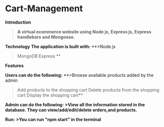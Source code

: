 # Cart-Management
**Introduction**
>**A virtual ecommerce website using Node js, Express js, Express handlebars and Mongoose.**
 
**Technology**
    **The application is built with:**
**>Node.js
>MongoDB 
>Express **
 
**Features**

**Users can do the following:**
**>Browse available products added by the admin
>Add products to the shopping cart
>Delete products from the shopping cart
>Display the shopping cart**

**Admin can do the following:**
**>View all the information stored in the database. They can view/add/edit/delete orders,and products.**

**Run:**
**>You can run "npm start" in the terminal**
